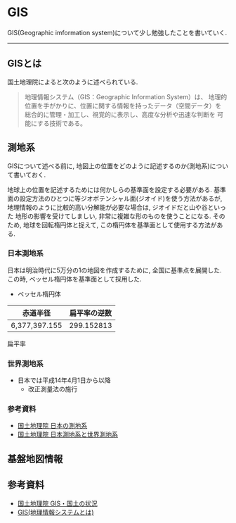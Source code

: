 # GIS

GIS(Geographic imformation system)について少し勉強したことを書いていく.

-----------------------------------------------------------

## GISとは
国土地理院によると次のように述べられている. 

> 地理情報システム（GIS：Geographic Information System）は、
> 地理的位置を手がかりに、位置に関する情報を持ったデータ（空間データ）を
> 総合的に管理・加工し、視覚的に表示し、高度な分析や迅速な判断を
> 可能にする技術である。

## 測地系
GISについて述べる前に, 地図上の位置をどのように記述するのか(測地系)について書いておく.  

地球上の位置を記述するためには何かしらの基準面を設定する必要がある. 
基準面の設定方法のひとつに等ジオポテンシャル面(ジオイド)を使う方法があるが,
地理情報のように比較的高い分解能が必要な場合は, ジオイドだと山や谷といった
地形の影響を受けてしましい, 非常に複雑な形のものを使うことになる.
そのため, 地球を回転楕円体と捉えて, この楕円体を基準面として使用する方法がある.


### 日本測地系
日本は明治時代に5万分の1の地図を作成するために, 全国に基準点を展開した. この時,
ベッセル楕円体を基準面として採用した.

* ベッセル楕円体

|赤道半径      | 扁平率の逆数| 
|--------------|-------------|
|6,377,397.155 | 299.152813  | 

扁平率
### 世界測地系
* 日本では平成14年4月1日から以降
  + 改正測量法の施行

### 参考資料

* [国土地理院 日本の測地系](http://www.gsi.go.jp/sokuchikijun/datum-main.html)
* [国土地理院 日本測地系と世界測地系](http://www.gsi.go.jp/LAW/G2000-g2000-h3.htm)

## 基盤地図情報




## 参考資料
* [国土地理院 GIS・国土の状況](http://www.gsi.go.jp/gis.html)
* [GIS(地理情報システムとは)](http://www.esrij.com/getting-started/what-is-gis/)

